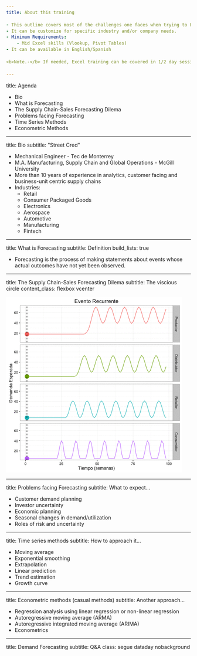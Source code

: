 ```yaml
---
title: About this training

- This outline covers most of the challenges one faces when trying to Forecast Demand. 
- It can be customize for specific industry and/or company needs.
- Minimum Requirements:
	- Mid Excel skills (Vlookup, Pivot Tables)
- It can be available in English/Spanish

<b>Note.-</b> If needed, Excel training can be covered in 1/2 day session

---
```


title: Agenda

- Bio
- What is Forecasting
- The Supply Chain-Sales Forecasting Dilema
- Problems facing Forecasting
- Time Series Methods
- Econometric Methods


---

title: Bio
subtitle: "Street Cred"

- Mechanical Engineer - Tec de Monterrey
- M.A. Manufacturing, Supply Chain and Global Operations - McGill University
- More than 10 years of experience in analytics, customer facing and business-unit centric supply chains
- Industries: 
	- Retail
	- Consumer Packaged Goods 
	- Electronics
	- Aerospace
	- Automotive
	- Manufacturing
	- Fintech

---

title: What is Forecasting
subtitle: Definition
build_lists: true

- Forecasting is the process of making statements about events whose actual outcomes have not yet been observed.

---
title: The Supply Chain-Sales Forecasting Dilema
subtitle: The viscious circle
content_class: flexbox vcenter

![supply chain routes](images/dataday/complexsc.gif)

---
title: Problems facing Forecasting
subtitle: What to expect...

- Customer demand planning
- Investor uncertainty
- Economic planning
- Seasonal changes in demand/utilization
- Roles of risk and uncertainty

---
title: Time series methods
subtitle: How to approach it...

- Moving average
- Exponential smoothing
- Extrapolation
- Linear prediction
- Trend estimation
- Growth curve
---
title: Econometric methods (casual methods)
subtitle: Another approach...

- Regression analysis using linear regression or non-linear regression
- Autoregressive moving average (ARMA)
- Autoregressive integrated moving average (ARIMA)
- Econometrics

---
title: Demand Forecasting
subtitle: Q&A
class: segue dataday nobackground


